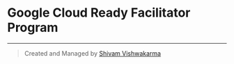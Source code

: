 # Google Cloud Ready Facilitator Program

---
> Created and Managed by [Shivam Vishwakarma](https://www.github.com/svshiva) 

